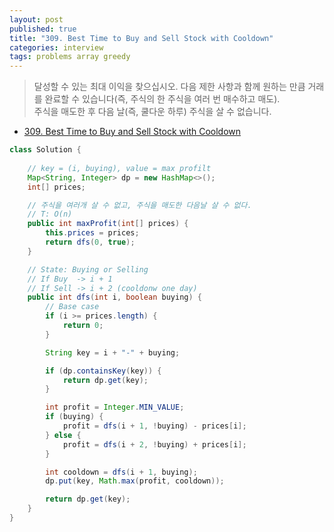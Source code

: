 ```yaml
---
layout: post
published: true
title: "309. Best Time to Buy and Sell Stock with Cooldown"
categories: interview
tags: problems array greedy
---
```


> 달성할 수 있는 최대 이익을 찾으십시오. 다음 제한 사항과 함께 원하는 만큼 거래를 완료할 수 있습니다(즉, 주식의 한 주식을 여러 번 매수하고 매도).  
> 주식을 매도한 후 다음 날(즉, 쿨다운 하루) 주식을 살 수 없습니다.

- [309. Best Time to Buy and Sell Stock with Cooldown](https://leetcode.com/problems/best-time-to-buy-and-sell-stock-with-cooldown/)

```java
class Solution {
    
    // key = (i, buying), value = max profilt
    Map<String, Integer> dp = new HashMap<>();
    int[] prices;

    // 주식을 여러개 살 수 없고, 주식을 매도한 다음날 살 수 없다.
    // T: O(n)
    public int maxProfit(int[] prices) {
        this.prices = prices;
        return dfs(0, true);
    }

    // State: Buying or Selling
    // If Buy  -> i + 1
    // If Sell -> i + 2 (cooldonw one day)
    public int dfs(int i, boolean buying) {
        // Base case
        if (i >= prices.length) {
            return 0;
        }

        String key = i + "-" + buying;

        if (dp.containsKey(key)) {
            return dp.get(key);
        }

        int profit = Integer.MIN_VALUE;
        if (buying) {
            profit = dfs(i + 1, !buying) - prices[i];
        } else {
            profit = dfs(i + 2, !buying) + prices[i];
        }

        int cooldown = dfs(i + 1, buying);
        dp.put(key, Math.max(profit, cooldown));

        return dp.get(key);
    }
}
```